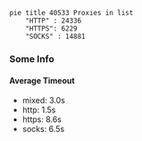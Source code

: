 
```mermaid
pie title 40533 Proxies in list
    "HTTP" : 24336
    "HTTPS": 6229
    "SOCKS" : 14881
```

### Some Info
#### Average Timeout

- mixed: 3.0s
- http: 1.5s
- https: 8.6s
- socks: 6.5s